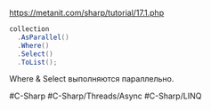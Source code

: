 https://metanit.com/sharp/tutorial/17.1.php

```csharp
collection
  .AsParallel()
  .Where()
  .Select()
  .ToList();
```

Where & Select выполняются параллельно.

#C-Sharp #C-Sharp/Threads/Async #C-Sharp/LINQ